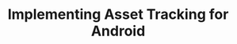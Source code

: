 ---
title: Implementing Asset Tracking for Android
toc: true
eleventyNavigation:
  key: map-live-data-asset-tracking-android
  parent: map-live-data-intro-android
  title: Implementing Asset Tracking for Android
  order: 30
---